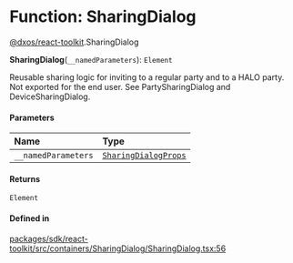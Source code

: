 # Function: SharingDialog

[@dxos/react-toolkit](../modules/dxos_react_toolkit.md).SharingDialog

**SharingDialog**(`__namedParameters`): `Element`

Reusable sharing logic for inviting to a regular party and to a HALO party.
Not exported for the end user.
See PartySharingDialog and DeviceSharingDialog.

#### Parameters

| Name | Type |
| :------ | :------ |
| `__namedParameters` | [`SharingDialogProps`](../interfaces/dxos_react_toolkit.SharingDialogProps.md) |

#### Returns

`Element`

#### Defined in

[packages/sdk/react-toolkit/src/containers/SharingDialog/SharingDialog.tsx:56](https://github.com/dxos/dxos/blob/main/packages/sdk/react-toolkit/src/containers/SharingDialog/SharingDialog.tsx#L56)
